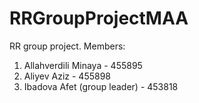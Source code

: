 # RRGroupProjectMAA
RR group project. Members: 
1. Allahverdili Minaya - 455895 
2. Aliyev Aziz - 455898 
3. Ibadova Afet (group leader) - 453818
